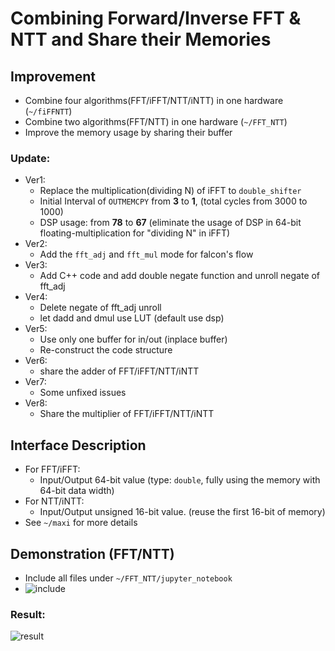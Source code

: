 # Combining Forward/Inverse FFT & NTT and Share their Memories

## Improvement

- Combine four algorithms(FFT/iFFT/NTT/iNTT) in one hardware (`~/fiFFNTT`)
- Combine two algorithms(FFT/NTT) in one hardware (`~/FFT_NTT`)
- Improve the memory usage by sharing their buffer

### Update:

- Ver1:
  - Replace the multiplication(dividing N) of iFFT to `double_shifter`
  - Initial Interval of `OUTMEMCPY` from **3** to **1**, (total cycles from 3000 to 1000)
  - DSP usage: from **78** to **67** (eliminate the usage of DSP in 64-bit floating-multiplication for "dividing N" in iFFT)
- Ver2:
  - Add the `fft_adj` and `fft_mul` mode for falcon's flow
- Ver3:
  - Add C++ code and add double negate function and unroll negate of fft_adj
- Ver4:
  - Delete negate of fft_adj unroll
  - let dadd and dmul use LUT (default use dsp)
- Ver5:
  - Use only one buffer for in/out (inplace buffer)
  - Re-construct the code structure
- Ver6:
  - share the adder of FFT/iFFT/NTT/iNTT
- Ver7:
  - Some unfixed issues
- Ver8:
  - Share the multiplier of FFT/iFFT/NTT/iNTT
  
## Interface Description

- For FFT/iFFT: 
  - Input/Output 64-bit value (type: `double`, fully using the memory with 64-bit data width)
- For NTT/iNTT:
  - Input/Output unsigned 16-bit value. (reuse the first 16-bit of memory)
- See `~/maxi` for more details

## Demonstration (FFT/NTT)

- Include all files under `~/FFT_NTT/jupyter_notebook`
- ![include](https://github.com/vic9112/PQC_Falcon/assets/137171415/58350d74-daaf-48d8-a206-1561a9309e8a)

### Result:

![result](https://github.com/vic9112/PQC_Falcon/assets/137171415/1b97f53f-02b6-4baa-baeb-2487722306fe)

